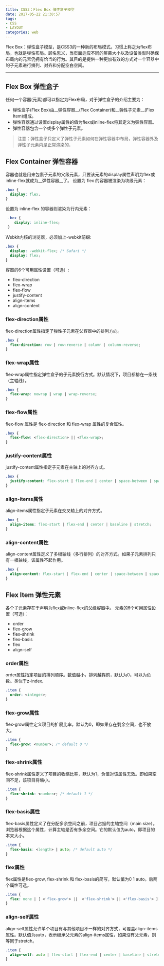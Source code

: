 ```yaml
---
title: CSS3：Flex Box 弹性盒子模型
date: 2017-05-22 21:30:57
tags:
- CSS
- LAYOUT
categories: web
---
```


Flex Box：弹性盒子模型，是CSS3的一种新的布局模式。习惯上称之为flex布局，也就是弹性布局。顾名思义，当页面适应不同的屏幕大小以及设备类型时确保布局内的元素仍拥有恰当的行为。其目的是提供一种更加有效的方式对一个容器中的子元素进行排列、对齐和分配空白空间。
***
<!-- more -->

## Flex Box 弹性盒子
任何一个容器(元素)都可以指定为Flex布局，对于弹性盒子的介绍主要为：

* 弹性盒子(Flex Box)由__弹性容器__(Flex Container)和__弹性子元素__(Flex Item)组成。
* 弹性容器通过设置display属性的值为flex或inline-flex将其定义为弹性容器。
* 弹性容器包含一个或多个弹性子元素。

> 注意：弹性盒子只定义了弹性子元素如何在弹性容器中布局，弹性容器外及弹性子元素内是正常渲染的，

## Flex Container 弹性容器
容器也就是用来包裹子元素的父级元素，只要该元素的display属性声明为flex或inline-flex就成为__弹性容器__了。
设置为 flex 的容器被渲染为块级元素：

```css
.box {
  display: flex;
}
```

设置为 inline-flex 的容器则渲染为行内元素：

```css
 .box {
    display: inline-flex;
 }
```

Webkit内核的浏览器，必须加上-webkit前缀:

```css
.box {
  display: -webkit-flex; /* Safari */
  display: flex;
}
```
容器的6个可用属性设置（可选）:
+ flex-direction
+ flex-wrap
+ flex-flow
+ justify-content
+ align-items
+ align-content

### flex-direction属性
flex-direction属性指定了弹性子元素在父容器中的排列方向。
```css
.box {
  flex-direction: row | row-reverse | column | column-reverse;
}
```
### flex-wrap属性
flex-wrap属性指定弹性盒子的子元素换行方式。默认情况下，项目都排在一条线（主轴线）。
```css
.box {
  flex-wrap: nowrap | wrap | wrap-reverse;
}
```
### flex-flow属性
flex-flow 属性是 flex-direction 和 flex-wrap 属性的复合属性。
```css
.box {
  flex-flow: <flex-direction> || <flex-wrap>;
}
```
### justify-content属性
justify-content属性指定子元素在主轴上的对齐方式。
```css
.box {
  justify-content: flex-start | flex-end | center | space-between | space-around;
}
```
### align-items属性
align-items属性指定子元素在交叉轴上的对齐方式。
```css
.box {
  align-items: flex-start | flex-end | center | baseline | stretch;
}
```
### align-content属性
align-content属性定义了多根轴线（多行排列）的对齐方式。如果子元素排列只有一根轴线，该属性不起作用。
```css
.box {
  align-content: flex-start | flex-end | center | space-between | space-around | stretch;
}
```
## Flex Item 弹性元素
各个子元素存在于声明为flex或inline-flex的父级容器中。
元素的6个可用属性设置（可选）：
+ order
+ flex-grow
+ flex-shrink
+ flex-basis
+ flex
+ align-self

### order属性
order属性指定项目的排列顺序。数值越小，排列越靠前，默认为0，可以为负数。类似于z-index.
```css
.item {
  order: <integer>;
}
```
### flex-grow属性
flex-grow属性定义项目的扩展比率，默认为0，即如果存在剩余空间，也不放大。
```css
.item {
  flex-grow: <number>; /* default 0 */
}
```
### flex-shrink属性
flex-shrink属性定义了项目的收缩比率，默认为1，负值对该属性无效。即如果空间不足，该项目将缩小。
```css
.item {
  flex-shrink: <number>; /* default 1 */
}
```
### flex-basis属性
flex-basis属性定义了在分配多余空间之前，项目占据的主轴空间（main size）。浏览器根据这个属性，计算主轴是否有多余空间。它的默认值为auto，即项目的本来大小。
```css
.item {
  flex-basis: <length> | auto; /* default auto */
}
```
### flex属性
flex属性是flex-grow, flex-shrink 和 flex-basis的简写，默认值为0 1 auto。后两个属性可选。
```css
.item {
  flex: none | [ <'flex-grow'> ||  <'flex-shrink'> || <'flex-basis'> ]
}
```
### align-self属性
align-self属性允许单个项目有与其他项目不一样的对齐方式，可覆盖align-items属性。默认值为auto，表示继承父元素的align-items属性，如果没有父元素，则等同于stretch。
```css
.item {
  align-self: auto | flex-start | flex-end | center | baseline | stretch;
}
```
